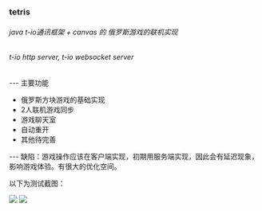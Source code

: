 ### tetris

###### java t-io通讯框架 + canvas 的 俄罗斯游戏的联机实现
###### t-io http server, t-io websocket server

--- 主要功能
* 俄罗斯方块游戏的基础实现
* 2人联机游戏同步
* 游戏聊天室
* 自动重开
* 其他待完善

--- 缺陷：游戏操作应该在客户端实现，初期用服务端实现，因此会有延迟现象，影响游戏体验。有很大的优化空间。

以下为测试截图：

![](http://img1.gurucv.com/image/2018/3/12/6c493b85fabf4113a2ebd9e4aa1d9c4d.png)
![](http://img1.gurucv.com/image/2018/3/12/d8337e47542a4cd3acd574ab4bc9d8de.png)

